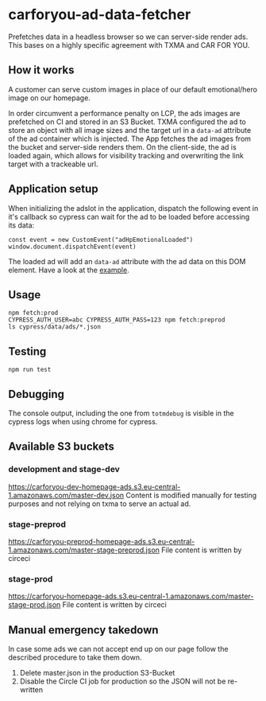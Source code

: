 # carforyou-ad-data-fetcher

Prefetches data in a headless browser so we can server-side render ads. This bases on a highly specific agreement with TXMA and CAR FOR YOU.

## How it works
A customer can serve custom images in place of our default emotional/hero image on our homepage.

In order circumvent a performance penalty on LCP, the ads images are prefetched on CI and stored in an S3 Bucket. TXMA configured the ad to store an object with all image sizes and the target url in a `data-ad` attribute of the ad container which is injected. The App fetches the ad images from the bucket and server-side renders them. On the client-side, the ad is loaded again, which allows for visibility tracking and overwriting the link target with a trackeable url.

## Application setup
When initializing the adslot in the application, dispatch the following event in it's callback so cypress can wait for the ad to be loaded before accessing its data:
```
const event = new CustomEvent("adHpEmotionalLoaded")
window.document.dispatchEvent(event)
```

The loaded ad will add an `data-ad` attribute with the ad data on this DOM element.
Have a look at the [example](./example).

## Usage
```
npm fetch:prod
CYPRESS_AUTH_USER=abc CYPRESS_AUTH_PASS=123 npm fetch:preprod
ls cypress/data/ads/*.json
```

## Testing
```
npm run test
```

## Debugging

The console output, including the one from `totmdebug` is visible in the cypress logs when using chrome for cypress.

## Available S3 buckets

### development and stage-dev
https://carforyou-dev-homepage-ads.s3.eu-central-1.amazonaws.com/master-dev.json
Content is modified manually for testing purposes and not relying on txma to serve an actual ad.

### stage-preprod
https://carforyou-preprod-homepage-ads.s3.eu-central-1.amazonaws.com/master-stage-preprod.json
File content is written by circeci

### stage-prod
https://carforyou-homepage-ads.s3.eu-central-1.amazonaws.com/master-stage-prod.json
File content is written by circeci

## Manual emergency takedown

In case some ads we can not accept end up on our page follow the described procedure to take them down.

1. Delete master.json in the production S3-Bucket
2. Disable the Circle CI job for production so the JSON will not be re-written
